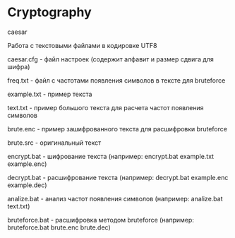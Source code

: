 # Cryptography
caesar

Работа с текстовыми файлами в кодировке UTF8

caesar.cfg - файл настроек (содержит алфавит и размер сдвига для шифра)

freq.txt - файл с частотами появления символов в тексте для bruteforce

example.txt - пример текста

text.txt - пример большого текста для расчета частот появления символов

brute.enc - пример зашифрованного текста для расшифровки bruteforce

brute.src - оригинальный текст

encrypt.bat - шифрование текста (например: encrypt.bat example.txt example.enc)

decrypt.bat - расшифрование текста (например: decrypt.bat example.enc example.dec)

analize.bat - анализ частот появления символов (например: analize.bat text.txt)

bruteforce.bat - расшифровка методом bruteforce (например: bruteforce.bat brute.enc brute.dec)
